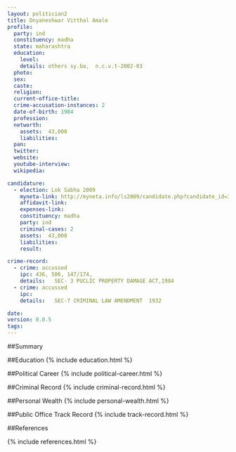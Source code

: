 ```yaml
---
layout: politician2
title: Dnyaneshwar Vitthal Amale
profile: 
  party: ind
  constituency: madha
  state: maharashtra
  education: 
    level: 
    details: others sy.ba,  n.c.v.t-2002-03
  photo: 
  sex: 
  caste: 
  religion: 
  current-office-title: 
  crime-accusation-instances: 2
  date-of-birth: 1984
  profession: 
  networth: 
    assets:  43,000
    liabilities: 
  pan: 
  twitter: 
  website: 
  youtube-interview: 
  wikipedia: 

candidature: 
  - election: Lok Sabha 2009
    myneta-link: http://myneta.info/ls2009/candidate.php?candidate_id=3762
    affidavit-link: 
    expenses-link: 
    constituency: madha 
    party: ind
    criminal-cases: 2
    assets:  43,000
    liabilities: 
    result:  

crime-record: 
  - crime: accussed
    ipc: 436, 506, 147/174,
    details:   SEC- 3 PUCLIC PROPERTY DAMAGE ACT,1984   
  - crime: accussed
    ipc: 
    details:   SEC-7 CRIMINAL LAW AMENDMENT  1932  

date: 
version: 0.0.5
tags: 
---
```

##Summary


##Education
{% include education.html %}


##Political Career
{% include political-career.html %}


##Criminal Record
{% include criminal-record.html %}


##Personal Wealth
{% include personal-wealth.html %}


##Public Office Track Record
{% include track-record.html %}


##References


{% include references.html %}